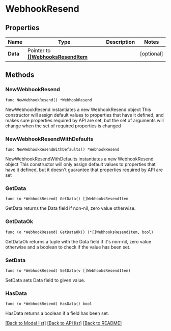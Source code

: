 # WebhookResend

## Properties

Name | Type | Description | Notes
------------ | ------------- | ------------- | -------------
**Data** | Pointer to [**[]WebhooksResendItem**](WebhooksResendItem.md) |  | [optional] 

## Methods

### NewWebhookResend

`func NewWebhookResend() *WebhookResend`

NewWebhookResend instantiates a new WebhookResend object
This constructor will assign default values to properties that have it defined,
and makes sure properties required by API are set, but the set of arguments
will change when the set of required properties is changed

### NewWebhookResendWithDefaults

`func NewWebhookResendWithDefaults() *WebhookResend`

NewWebhookResendWithDefaults instantiates a new WebhookResend object
This constructor will only assign default values to properties that have it defined,
but it doesn't guarantee that properties required by API are set

### GetData

`func (o *WebhookResend) GetData() []WebhooksResendItem`

GetData returns the Data field if non-nil, zero value otherwise.

### GetDataOk

`func (o *WebhookResend) GetDataOk() (*[]WebhooksResendItem, bool)`

GetDataOk returns a tuple with the Data field if it's non-nil, zero value otherwise
and a boolean to check if the value has been set.

### SetData

`func (o *WebhookResend) SetData(v []WebhooksResendItem)`

SetData sets Data field to given value.

### HasData

`func (o *WebhookResend) HasData() bool`

HasData returns a boolean if a field has been set.


[[Back to Model list]](../README.md#documentation-for-models) [[Back to API list]](../README.md#documentation-for-api-endpoints) [[Back to README]](../README.md)


